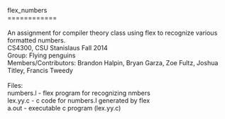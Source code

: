 flex_numbers<br>
============<br>
<br>
An assignment for compiler theory class using flex to recognize various formatted numbers. <br>
CS4300, CSU Stanislaus Fall 2014<br>
Group: Flying penguins<br>
Members/Contributors: Brandon Halpin, Bryan Garza, Zoe Fultz, Joshua Titley, Francis Tweedy<br>
<br>
Files:<br>
numbers.l - flex program for recognizing nmbers<br>
lex.yy.c - c code for numbers.l generated by flex<br>
a.out     - executable c program (lex.yy.c)


